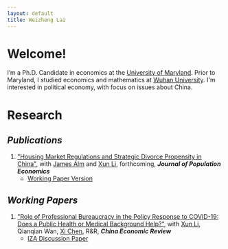 ```yaml
---
layout: default
title: Weizheng Lai
---
```


# Welcome!
I’m a Ph.D. Candidate in economics at the [University of Maryland](https://www.umd.edu/). Prior to Maryland, I studied economics and mathematics at [Wuhan University](https://www.whu.edu.cn/). I'm interested in political economy, with focus on issues about China.


# Research
## _Publications_
1. ["Housing Market Regulations and Strategic Divorce Propensity in China"](https://link.springer.com/article/10.1007/s00148-021-00853-2), with [James Alm](https://liberalarts.tulane.edu/departments/economics/people/james-alm) and [Xun Li](https://sites.google.com/site/xlihomepage/), forthcoming, ***Journal of Population Economics***
    - [Working Paper Version](https://papers.ssrn.com/sol3/papers.cfm?abstract_id=3480934)


## _Working Papers_
1. ["Role of Professional Bureaucracy in the Policy Response to COVID-19: Does a Public Health or Medical Background Help?"](https://papers.ssrn.com/sol3/papers.cfm?abstract_id=3713238), with [Xun Li](https://sites.google.com/site/xlihomepage/), Qianqian Wan, [Xi Chen](https://sites.google.com/site/xichennj/), R&R, ***China Economic Review***
   - [IZA Discussion Paper](https:\\ftp.iza.org\dp14710.pdf)
